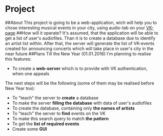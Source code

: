 # Project
##About
This project is going to be a web-application, wich will help you to chose interesting musical events in your city, using audio-tab on your [VK-page](http://vk.com)
##How will it operate?
It's assumed, that the application will be able to get a list of user's audiofiles. Than it is to create a database due to identify an artist list within. After that, the server will generate the list of VK-events created for announcing concerts which will take place in user's city in the near future
##Plans
Till the New Year (01.01.2016) I'm planning to realise this features:
- To create a **web-server** which is to provide with VK authentication, when one appeals

The next steps will be the following (some of them may be realised before New Year too):
- To "teach" the server to **create** a database
- To make the server **filling the database** with data of user's audiofiles
- To create the database, containing only **the names of artists**
- To "teach" the server to **find** events on the VK
- To make this search query to match **the pattern**
- To get the **list of required events**
- Create some **GUI**

